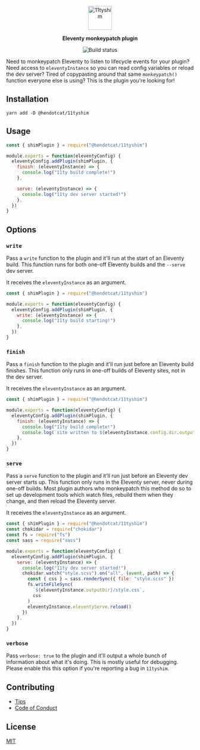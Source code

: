 <p align="center">
  <img
    alt="11tyshim"
    src="https://github.com/henrycatalinismith/11tyshim/raw/trunk/11tyshim.svg"
    height="64"
  />
</p>

<p align="center">
  <strong>
    Eleventy monkeypatch plugin
  </strong>
</p>

<p align="center">
  <img
    src="https://github.com/henrycatalinismith/11tyshim/actions/workflows/publish.yml/badge.svg"
    alt="Build status"
  />
</p>

Need to monkeypatch Eleventy to listen to lifecycle events for your plugin?
Need access to `eleventyInstance` so you can read config variables or reload
the dev server? Tired of copypasting around that same `monkeypatch()` function
everyone else is using? This is the plugin you're looking for!

## Installation

```
yarn add -D @hendotcat/11tyshim
```

## Usage

```javascript
const { shimPlugin } = require("@hendotcat/11tyshim")

module.exports = function(eleventyConfig) {
  eleventyConfig.addPlugin(shimPlugin, {
    finish: (eleventyInstance) => {
      console.log("11ty build complete!")
    },

    serve: (eleventyInstance) => {
      console.log("11ty dev server started!")
    },
  })
}
```

## Options

### `write`

Pass a `write` function to the plugin and it'll run at the start of an Eleventy
build. This function runs for both one-off Eleventy builds and the `--serve` dev
server.

It receives the `eleventyInstance` as an argument.

```javascript
const { shimPlugin } = require("@hendotcat/11tyshim")

module.exports = function(eleventyConfig) {
  eleventyConfig.addPlugin(shimPlugin, {
    write: (eleventyInstance) => {
      console.log("11ty build starting!")
    },
  })
}
```

### `finish`

Pass a `finish` function to the plugin and it'll run just before an Eleventy
build finishes. This function only runs in one-off builds of Eleventy sites,
not in the dev server.

It receives the `eleventyInstance` as an argument.

```javascript
const { shimPlugin } = require("@hendotcat/11tyshim")

module.exports = function(eleventyConfig) {
  eleventyConfig.addPlugin(shimPlugin, {
    finish: (eleventyInstance) => {
      console.log("11ty build complete!")
      console.log(`site written to ${eleventyInstance.config.dir.output}`)
    },
  })
}
```

### `serve`

Pass a `serve` function to the plugin and it'll run just before an Eleventy dev
server starts up. This function only runs in the Eleventy server, never during
one-off builds. Most plugin authors who monkeypatch this method do so to set up
development tools which watch files, rebuild them when they change, and then
reload the Eleventy server.

It receives the `eleventyInstance` as an argument.

```javascript
const { shimPlugin } = require("@hendotcat/11tyshim")
const chokidar = require("chokidar")
const fs = require("fs")
const sass = require("sass")

module.exports = function(eleventyConfig) {
  eleventyConfig.addPlugin(shimPlugin, {
    serve: (eleventyInstance) => {
      console.log("11ty dev server started!")
      chokidar.watch("style.scss").on("all", (event, path) => {
        const { css } = sass.renderSync({ file: "style.scss" })
        fs.writeFileSync(
          `${eleventyInstance.outputDir}/style.css`,
          css
        )
        eleventyInstance.eleventyServe.reload()
      })
    },
  })
}
```

### `verbose`

Pass `verbose: true` to the plugin and it'll output a whole bunch of
information about what it's doing. This is mostly useful for debugging. Please
enable this this option if you're reporting a bug in `11tyshim`.

## Contributing

* [Tips][Contributing]
* [Code of Conduct]

## License

[MIT]

[Contributing]: https://github.com/henrycatalinismith/11tyshim/blob/trunk/contributing.md
[Code of Conduct]: https://github.com/henrycatalinismith/11tyshim/blob/trunk/code_of_conduct.md
[MIT]: https://github.com/henrycatalinismith/11tyshim/blob/trunk/license
